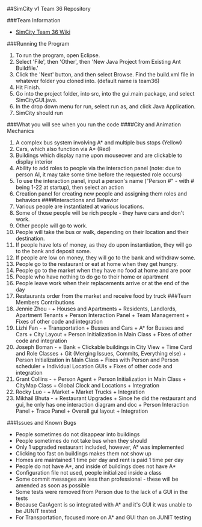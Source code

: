 ##SimCity v1 Team 36 Repository

###Team Information
  + [SimCity Team 36 Wiki](https://github.com/usc-csci201-fall2013/team36/wiki)

###Running the Program
  1.  To run the program, open Eclipse.
  2.  Select 'File', then 'Other', then 'New Java Project from Existing Ant Buildfile.'
  3.  Click the 'Next' button, and then select Browse. Find the build.xml file in whatever folder you cloned into. (default name is team36)
  4.  Hit Finish.
  5.  Go into the project folder, into src, into the gui.main package, and select SimCityGUI.java.
  6.  In the drop down menu for run, select run as, and click Java Application.
  7.  SimCity should run

###What you will see when you run the code
####City and Animation Mechanics
  1. A complex bus system involving A* and multiple bus stops (Yellow)
  2. Cars, which also function via A* (Red)
  3. Buildings which display name upon mouseover and are clickable to display interior
  4. Ability to add roles to people via the interaction panel (note: due to person AI, it may take some time before the requested role occurs)
  5. To use the interaction panel, input a person's name ("Person #" - with # being 1-22 at startup), then select an action
  6. Creation panel for creating new people and assigning them roles and behaviors
####Interactions and Behavior
  1. Various people are instantiated at various locations.
  2. Some of those people will be rich people - they have cars and don't work.
  3. Other people will go to work.
  4. People will take the bus or walk, depending on their location and their destination.
  5. If people have lots of money, as they do upon instantiation, they will go to the bank and deposit some.
  6. If people are low on money, they will go to the bank and withdraw some.
  7. People go to the restaurant or eat at home when they get hungry.
  8. People go to the market when they have no food at home and are poor
  9. People who have nothing to do go to their home or apartment
  10. People leave work when their replacements arrive or at the end of the day
  11. Restaurants order from the market and receive food by truck
###Team Members Contributions
  1. Jennie Zhou - 
	+ Houses and Apartments
	+ Residents, Landlords, Apartment Tenants
	+ Person Interaction Panel
	+ Team Management
	+ Fixes of other code and integration
  2. Lizhi Fan -
	+ Transportation
	+ Busses and Cars
	+ A* for Busses and Cars
	+ City Layout
	+ Person Initialization in Main Class
	+ Fixes of other code and integration
  3. Joseph Boman - 
	+ Bank
	+ Clickable buildings in City View
	+ Time Card and Role Classes
	+ Git (Merging Issues, Commits, Everything else)
	+ Person Initialization in Main Class
	+ Fixes with Person and Person scheduler
	+ Individual Location GUIs
	+ Fixes of other code and integration
  4. Grant Collins -
	+ Person Agent
	+ Person Initialization in Main Class
	+ CityMap Class
	+ Global Clock and Locations
	+ Integration
  5. Rocky Luo -
	+ Market
	+ Market Trucks
	+ Integration
  6. Mikhail Bhuta -
	+ Restaurant Upgrades
	+ Since he did the restaurant and gui, he only has one interaction diagram and doc
	+ Person Interaction Panel
	+ Trace Panel
	+ Overall gui layout
	+ Integration

###Issues and Known Bugs
  + People sometimes do not disappear into buildings
  + People sometimes do not take bus when they should
  + Only 1 upgraded restaurant included, however, A* was implemented
  + Clicking too fast on buildings makes them not show up
  + Homes are maintained 1 time per day and rent is paid 1 time per day
  + People do not have A*, and inside of buildings does not have A*
  + Configuration file not used, people initialized inside a class
  + Some commit messages are less than professional - these will be amended as soon as possible
  + Some tests were removed from Person due to the lack of a GUI in the tests
  + Because CarAgent is so integrated with A* and it's GUI it was unable to be JUNIT tested
  + For Transportation, focused more on A* and GUI than on JUNIT testing
